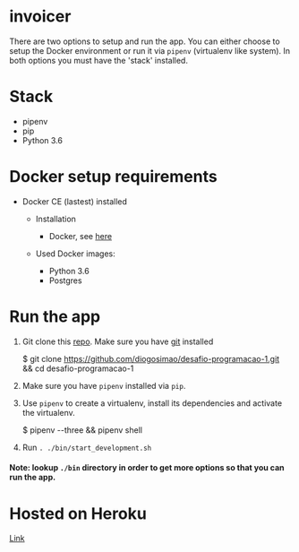 invoicer
=====================================================

There are two options to setup and run the app. You can either choose to setup the Docker environment or run it via `pipenv` (virtualenv like system). In both options you must have the 'stack' installed. 

Stack
=============

* pipenv
* pip
* Python 3.6

Docker setup requirements 
=============================

* Docker CE (lastest) installed
    * Installation    
        * Docker, see [here](https://docs.docker.com/installation/)
    
    * Used Docker images:
        * Python 3.6
        * Postgres

Run the app
===========

1. Git clone this [repo](https://github.com/diogosimao/desafio-programacao-1.git). Make sure you have [git](https://git-scm.com/book/en/v2/Getting-Started-Installing-Git) installed
    
    $ git clone https://github.com/diogosimao/desafio-programacao-1.git && cd desafio-programacao-1

2. Make sure you have `pipenv` installed via `pip`.

3. Use `pipenv` to create a virtualenv, install its dependencies and activate the virtualenv.

    $ pipenv --three && pipenv shell

4. Run `. ./bin/start_development.sh`


#### Note: lookup `./bin` directory  in order to get more options so that you can run the app.  


Hosted on Heroku
================

[Link](https://invoicer-challenge.herokuapp.com)